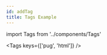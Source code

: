 ```yaml
---
id: addTag
title: Tags Example
---
```


import Tags from '../components/Tags'

<Tags keys={['pug', 'html']} />
